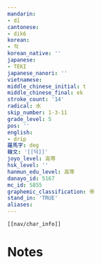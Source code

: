 ```yaml
---
mandarin:
- dī
cantonese:
- dik6
korean:
- 적
korean_native: ''
japanese:
- TEKI
japanese_nanori: ''
vietnamese:
middle_chinese_initial: t
middle_chinese_final: ek
stroke_count: '14'
radical: 水
skip_number: 1-3-11
grade_level: 5
pos: ''
english:
- drip
羅馬字: deg
韓文: '[[덕]]'
joyo_level: 高等
hsk_level: ''
hanmun_edu_level: 高等
danayo_id: 5167
mc_id: 5855
graphemic_classification: 帝
stand_in: 'TRUE'
aliases:
---
```

```meta-bind-embed
[[nav/char_info]]
```

# Notes
